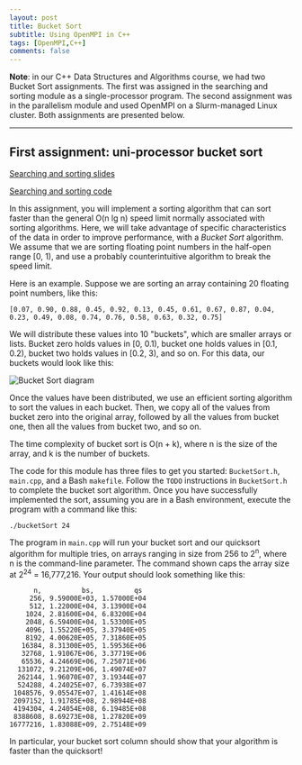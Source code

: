 ```yaml
---
layout: post
title: Bucket Sort
subtitle: Using OpenMPI in C++
tags: [OpenMPI,C++]
comments: false
---
```


**Note**: in our C++ Data Structures and Algorithms course, we had two Bucket Sort assignments. The first was assigned in the searching and sorting module as a single-processor program. The second assignment was in the parallelism module and used OpenMPI on a Slurm-managed Linux cluster. Both assignments are presented below.

---

## First assignment: uni-processor bucket sort

[Searching and sorting slides](../assets/slides/searching-and-sorting.pptx)

[Searching and sorting code](../assets/code/bucket-sort-single/search-n-sort.zip)

In this assignment, you will implement a sorting algorithm that can sort faster than the general O(n lg n) speed limit normally associated with sorting algorithms. Here, we will take advantage of specific characteristics of the data in order to improve performance, with a *Bucket Sort* algorithm. We assume that we are sorting floating point numbers in the half-open range [0, 1), and use a probably counterintuitive algorithm to break the speed limit.

Here is an example. Suppose we are sorting an array containing 20 floating point numbers, like this:

```
[0.07, 0.90, 0.88, 0.45, 0.92, 0.13, 0.45, 0.61, 0.67, 0.87, 0.04, 0.23, 0.49, 0.08, 0.74, 0.76, 0.58, 0.63, 0.32, 0.75]
```

We will distribute these values into 10 "buckets", which are smaller arrays or lists. Bucket zero holds values in [0, 0.1), bucket one holds values in [0.1, 0.2), bucket two holds values in [0.2, 3), and so on. For this data, our buckets would look like this:

![Bucket Sort diagram](https://i.imgur.com/7kLfq3T.png)

Once the values have been distributed, we use an efficient sorting algorithm to sort the values in each bucket. Then, we copy all of the values from bucket zero into the original array, followed by all the values from bucket one, then all the values from bucket two, and so on.

The time complexity of bucket sort is O(n + k), where n is the size of the array, and k is the number of buckets.

The code for this module has three files to get you started: `BucketSort.h`, `main.cpp`, and a Bash `makefile`. Follow the `TODO` instructions in `BucketSort.h` to complete the bucket sort algorithm. Once you have successfully implemented the sort, assuming you are in a Bash environment, execute the program with a command like this:

```
./bucketSort 24
```

The program in `main.cpp` will run your bucket sort and our quicksort algorithm for multiple tries, on arrays ranging in size from 256 to 2<sup>n</sup>, where n is the command-line parameter. The command shown caps the array size at 2<sup>24</sup> = 16,777,216. Your output should look something like this:

```
      n,          bs,          qs
     256, 9.59000E+03, 1.57000E+04
     512, 1.22000E+04, 3.13900E+04
    1024, 2.81600E+04, 6.83200E+04
    2048, 6.59400E+04, 1.53300E+05
    4096, 1.55220E+05, 3.37940E+05
    8192, 4.00620E+05, 7.31860E+05
   16384, 8.31300E+05, 1.59536E+06
   32768, 1.91067E+06, 3.37719E+06
   65536, 4.24669E+06, 7.25071E+06
  131072, 9.21209E+06, 1.49074E+07
  262144, 1.96070E+07, 3.19344E+07
  524288, 4.24025E+07, 6.73938E+07
 1048576, 9.05547E+07, 1.41614E+08
 2097152, 1.91785E+08, 2.98944E+08
 4194304, 4.24054E+08, 6.19485E+08
 8388608, 8.69273E+08, 1.27820E+09
16777216, 1.83088E+09, 2.75148E+09
```

In particular, your bucket sort column should show that your algorithm is faster than the quicksort!
